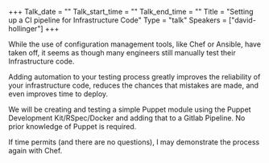 +++
Talk_date = ""
Talk_start_time = ""
Talk_end_time = ""
Title = "Setting up a CI pipeline for Infrastructure Code"
Type = "talk"
Speakers = ["david-hollinger"]
+++

While the use of configuration management tools, like Chef or Ansible, have taken off, it seems as though many engineers still manually test their Infrastructure code.

Adding automation to your testing process greatly improves the reliability of your infrastructure code, reduces the chances that mistakes are made, and even improves time to deploy.

We will be creating and testing a simple Puppet module using the Puppet Development Kit/RSpec/Docker and adding that to a Gitlab Pipeline. No prior knowledge of Puppet is required.

If time permits (and there are no questions), I may demonstrate the process again with Chef.